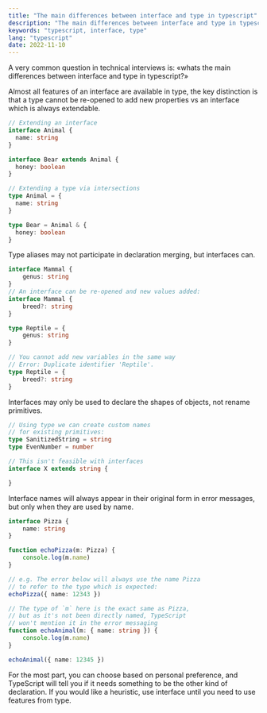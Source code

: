 ```yaml
---
title: "The main differences between interface and type in typescript"
description: "The main differences between interface and type in typescript"
keywords: "typescript, interface, type"
lang: "typescript"
date: 2022-11-10
---
```


A very common question in technical interviews is: «whats the main differences between interface and type in typescript?»

Almost all features of an interface are available in type, the key distinction is that a type cannot be re-opened to add new properties vs an interface which is always extendable.
```typescript
// Extending an interface
interface Animal {
  name: string
}

interface Bear extends Animal {
  honey: boolean
}

// Extending a type via intersections
type Animal = {
  name: string
}

type Bear = Animal & {
  honey: boolean
}
```

Type aliases may not participate in declaration merging, but interfaces can.
```typescript
interface Mammal {
    genus: string
}
// An interface can be re-opened and new values added:
interface Mammal {
    breed?: string
}

type Reptile = {
    genus: string
}

// You cannot add new variables in the same way
// Error: Duplicate identifier 'Reptile'.
type Reptile = {
    breed?: string
}
```

Interfaces may only be used to declare the shapes of objects, not rename primitives.
```typescript
// Using type we can create custom names
// for existing primitives:
type SanitizedString = string
type EvenNumber = number

// This isn't feasible with interfaces
interface X extends string {

}
```

Interface names will always appear in their original form in error messages, but only when they are used by name.
```typescript
interface Pizza {
    name: string
}

function echoPizza(m: Pizza) {
    console.log(m.name)
}

// e.g. The error below will always use the name Pizza 
// to refer to the type which is expected:
echoPizza({ name: 12343 })

// The type of `m` here is the exact same as Pizza,
// but as it's not been directly named, TypeScript
// won't mention it in the error messaging
function echoAnimal(m: { name: string }) {
    console.log(m.name)
}

echoAnimal({ name: 12345 })
```

For the most part, you can choose based on personal preference, and TypeScript will tell you if it needs something to be the other kind of declaration. 
If you would like a heuristic, use interface until you need to use features from type.
